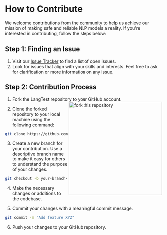 # How to Contribute

We welcome contributions from the community to help us achieve our mission of making safe and reliable NLP models a reality. If you're interested in contributing, follow the steps below:

## Step 1: Finding an Issue

1. Visit our [Issue Tracker](https://github.com/YourUsername/LangTest/issues) to find a list of open issues.
2. Look for issues that align with your skills and interests. Feel free to ask for clarification or more information on any issue.

## Step 2: Contribution Process

1. Fork the LangTest repository to your GitHub account. <img align="right" width="300" src="https://github.com/RakshitKhajuria/first-contributions/assets/71117423/be22d54d-5b62-4a23-b213-0268ed195021" alt="fork this repository" />


2. Clone the forked repository to your local machine using the following command:

```bash
git clone https://github.com/YourUsername/LangTest.git
```

3. Create a new branch for your contribution. Use a descriptive branch name to make it easy for others to understand the purpose of your changes.

```bash
git checkout -b your-branch-name
```

4. Make the necessary changes or additions to the codebase.

5. Commit your changes with a meaningful commit message.

```bash
git commit -m "Add feature XYZ" 
```

6. Push your changes to your GitHub repository.
